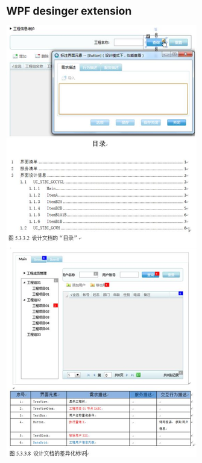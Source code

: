 WPF desinger extension
=

 ![](WX.Utilities.WPFDesignerXA.JPG)
 ![](WX.Utilities.WPFDesignerXB.JPG)
 ![](WX.Utilities.WPFDesignerXC.JPG)